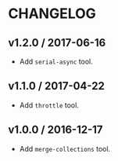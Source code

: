 # CHANGELOG

## v1.2.0 / 2017-06-16

- Add `serial-async` tool.

## v1.1.0 / 2017-04-22

- Add `throttle` tool.

## v1.0.0 / 2016-12-17

- Add `merge-collections` tool.

